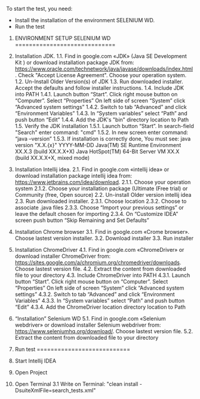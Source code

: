 To start the test, you need:
* Install the installation of the environment SELENIUM WD.
* Run the test



1. ENVIRONMENT SETUP SELENIUM WD
=============================

1.	Installation JDK.
1.1.	Find in google.com «JDK» (Java SE Development Kit ) or download installation package JDK from: https://www.oracle.com/technetwork/java/javase/downloads/index.html. Check "Accept License Agreement". Choose your operation system.
1.2.	Un-Install Older Version(s) of JDK
1.3.	Run downloaded installer. Accept the defaults and follow installer instructions.
1.4.	Include JDK into PATH
1.4.1.	Launch button “Start”. Click right mouse button on “Computer”. Select “Properties” On left side of screen “System” click “Advanced system settings”
1.4.2.	Switch to tab “Advanced” and click “Environment Variables”
1.4.3.	In “System variables” select “Path” and push button “Edit”
1.4.4.	Add the JDK's "bin" directory location to Path
1.5.	Verify the JDK installation
1.5.1.	Launch button “Start”. In search-field "Search" enter command: "cmd"
1.5.2.	In new screen enter command: “java –version”
1.5.3.	If installation is correctly done, You must see:
java version "X.X.{x}" YYYY-MM-DD
Java(TM) SE Runtime Environment XX.X.3 (build XX.X.X+X)
Java HotSpot(TM) 64-Bit Server VM XX.X (build XX.X.X+X, mixed mode)

2.	Installation Intellij idea.
2.1.	Find in google.com «intellij idea» or download installation package intellij idea from: https://www.jetbrains.com/idea/download.
2.1.1.	Choose your operation system
2.1.2.	Choose your installation package (Ultimate (Free trial) or Community (free, Open source)
2.2.	Un-install Older version intellij idea
2.3.	Run downloaded installer.
2.3.1.	Choose location
2.3.2.	Choose to associate .java files
2.3.3.	Choose “Import your previous settings” or leave the default chosen for importing
2.3.4.	On “Customize IDEA” screen push button “Skip Remaining and Set Defaults”

3.	Installation Chrome browser
3.1.	Find in google.com «Crome browser». Choose lastest version installer.
3.2.	Download installer
3.3.    Run installer

4.	Installation ChromeDriver
4.1.	Find in google.com «ChromeDriver» or download installer ChromeDriver from: https://sites.google.com/a/chromium.org/chromedriver/downloads. Choose lastest version file.
4.2.	Extract the content from downloaded file to your directory
4.3.	Include ChromeDriver into PATH
4.3.1.	Launch button “Start”. Click right mouse button on “Computer”. Select “Properties” On left side of screen “System” click “Advanced system settings”
4.3.2.	Switch to tab “Advanced” and click “Environment Variables”
4.3.3.	In “System variables” select “Path” and push button “Edit”
4.3.4.	Add the ChromeDriver location directory location to Path

5.	“Installation” Selenium WD
5.1.	Find in google.com «Selenium webdriver» or download installer Selenium webdriver from: https://www.seleniumhq.org/download/. Choose lastest version file.
5.2.	Extract the content from downloaded file to your directory

2. Run test
===========================
1. Start Intellij IDEA
2. Open Project
3. Open Terminal
3.1 Write on Terminal: "clean install -DsuiteXmlFile=search_tests.xml"

